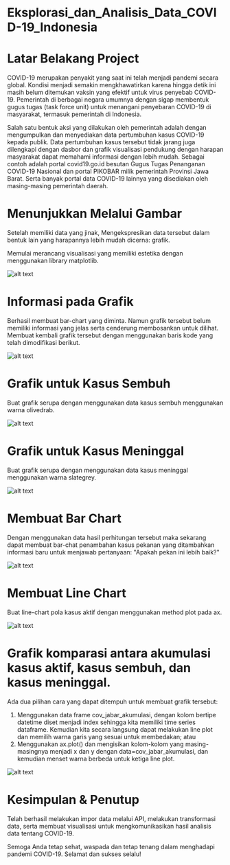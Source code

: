 # Eksplorasi_dan_Analisis_Data_COVID-19_Indonesia

# Latar Belakang Project
COVID-19 merupakan penyakit yang saat ini telah menjadi pandemi secara global. Kondisi menjadi semakin mengkhawatirkan karena hingga detik ini masih belum ditemukan vaksin yang efektif untuk virus penyebab COVID-19. Pemerintah di berbagai negara umumnya dengan sigap membentuk gugus tugas (task force unit) untuk menangani penyebaran COVID-19 di masyarakat, termasuk pemerintah di Indonesia.

Salah satu bentuk aksi yang dilakukan oleh pemerintah adalah dengan mengumpulkan dan menyediakan data pertumbuhan kasus COVID-19 kepada publik. Data pertumbuhan kasus tersebut tidak jarang juga dilengkapi dengan dasbor dan grafik visualisasi pendukung dengan harapan masyarakat dapat memahami informasi dengan lebih mudah. Sebagai contoh adalah portal covid19.go.id besutan Gugus Tugas Penanganan COVID-19 Nasional dan portal PIKOBAR milik pemerintah Provinsi Jawa Barat. Serta banyak portal data COVID-19 lainnya yang disediakan oleh masing-masing pemerintah daerah.

# Menunjukkan Melalui Gambar

Setelah memiliki data yang jinak, Mengekspresikan data tersebut dalam bentuk lain yang harapannya lebih mudah dicerna: grafik. 

Memulai merancang visualisasi yang memiliki estetika dengan menggunakan library matplotlib.

![alt text](https://github.com/muhammadrafi18/Eksplorasi_dan_Analisis_Data_COVID-19_Indonesia/blob/main/Slide1.JPG?raw=true)

# Informasi pada Grafik

Berhasil membuat bar-chart yang diminta. Namun grafik tersebut belum memiliki informasi yang jelas serta cenderung membosankan untuk dilihat. Membuat kembali grafik tersebut dengan menggunakan baris kode yang telah dimodifikasi berikut.

![alt text](https://github.com/muhammadrafi18/Eksplorasi_dan_Analisis_Data_COVID-19_Indonesia/blob/main/Slide2.JPG?raw=true)

# Grafik untuk Kasus Sembuh
Buat grafik serupa dengan menggunakan data kasus sembuh menggunakan warna olivedrab.

![alt text](https://github.com/muhammadrafi18/Eksplorasi_dan_Analisis_Data_COVID-19_Indonesia/blob/main/Slide3.JPG?raw=true)

# Grafik untuk Kasus Meninggal
Buat grafik serupa dengan menggunakan data kasus meninggal menggunakan warna slategrey.

![alt text](https://github.com/muhammadrafi18/Eksplorasi_dan_Analisis_Data_COVID-19_Indonesia/blob/main/Slide4.JPG?raw=true)

# Membuat Bar Chart

Dengan menggunakan data hasil perhitungan tersebut maka sekarang dapat membuat bar-chat penambahan kasus pekanan yang ditambahkan informasi baru untuk menjawab pertanyaan: "Apakah pekan ini lebih baik?"

![alt text](https://github.com/muhammadrafi18/Eksplorasi_dan_Analisis_Data_COVID-19_Indonesia/blob/main/Slide5.JPG?raw=true)

# Membuat Line Chart

Buat line-chart pola kasus aktif dengan menggunakan method plot pada ax.

![alt text](https://github.com/muhammadrafi18/Eksplorasi_dan_Analisis_Data_COVID-19_Indonesia/blob/main/Slide6.JPG?raw=true)

# Grafik komparasi antara akumulasi kasus aktif, kasus sembuh, dan kasus meninggal.

Ada dua pilihan cara yang dapat ditempuh untuk membuat grafik tersebut:
1. Menggunakan data frame cov_jabar_akumulasi, dengan kolom bertipe datetime diset menjadi index sehingga kita memiliki time series dataframe. Kemudian kita secara langsung dapat melakukan line plot dan memilih warna garis yang sesuai untuk membedakan; atau
2. Menggunakan ax.plot() dan mengisikan kolom-kolom yang masing-masingnya menjadi x dan y dengan data=cov_jabar_akumulasi, dan kemudian menset warna berbeda untuk ketiga line plot.

![alt text](https://github.com/muhammadrafi18/Eksplorasi_dan_Analisis_Data_COVID-19_Indonesia/blob/main/Slide7.JPG?raw=true)

# Kesimpulan & Penutup

Telah berhasil melakukan impor data melalui API, melakukan transformasi data, serta membuat visualisasi untuk mengkomunikasikan hasil analisis data tentang COVID-19.

Semoga Anda tetap sehat, waspada dan tetap tenang dalam menghadapi pandemi COVID-19. Selamat dan sukses selalu!
